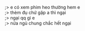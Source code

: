 ;> e có xem phim heo thường hem e<br>
;> thèm đụ chứ gặp a thì ngại<br>
;> ngại qq gì e<br>
;> nửa ngủ chung chắc hết ngại
